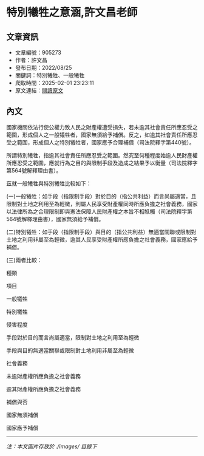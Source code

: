 # 特別犧牲之意涵,許文昌老師

## 文章資訊
- 文章編號：905273
- 作者：許文昌
- 發布日期：2022/08/25
- 關鍵詞：特別犧牲、一般犧牲
- 爬取時間：2025-02-01 23:23:11
- 原文連結：[閱讀原文](https://real-estate.get.com.tw/Columns/detail.aspx?no=905273)

## 內文


國家機關依法行使公權力致人民之財產權遭受損失，若未逾其社會責任所應忍受之範圍，形成個人之一般犧牲者，國家無須給予補償。反之，如逾其社會責任所應忍受之範圍，形成個人之特別犧牲者，國家應予合理補償（司法院釋字第440號）。


所謂特別犧牲，指逾其社會責任所應忍受之範圍。然究至何種程度始逾人民財產權所應忍受之範圍，應就行為之目的與限制手段及造成之結果予以衡量（司法院釋字第564號解釋理由書）。


茲就一般犧牲與特別犧牲比較如下：


(一)一般犧牲：如手段（指限制手段）對於目的（指公共利益）而言尚屬適當，且限制對土地之利用至為輕微，則屬人民享受財產權同時所應負擔之社會義務，國家以法律所為之合理限制即與憲法保障人民財產權之本旨不相牴觸（司法院釋字第564號解釋理由書），國家無須給予補償。




(二)特別犧牲：如手段（指限制手段）與目的（指公共利益）無適當關聯或限制對土地之利用非屬至為輕微，逾其人民享受財產權所應負擔之社會義務，國家應給予補償。


(三)兩者比較：


種類


項目


一般犧牲


特別犧牲


侵害程度


手段對於目的而言尚屬適當，限制對土地之利用至為輕微


手段與目的無適當關聯或限制對土地利用非屬至為輕微


社會義務


未逾財產權所應負擔之社會義務


逾其財產權所應負擔之社會義務


補償與否


國家無須補償


國家應予補償

---
*注：本文圖片存放於 ./images/ 目錄下*
